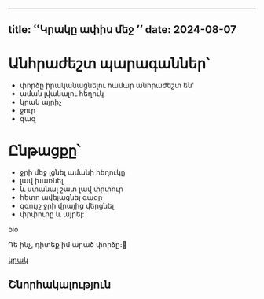 ---
title: ՙՙԿրակը ափիս մեջ ՚՚
date: 2024-08-07
----


# Անհրաժեշտ պարագաններ՝ 

- փորձը իրականացնելու համար անհրաժեշտ են'
-  աման լվանալու հեղուկ
- կրակ այրիչ
- ջուր
- գազ

# Ընթացքը՝ 



- ջրի մեջ լցնել ամանի հեղուկը
- լավ խառնել 
- և ստանալ շատ լավ փրփուր
- հետո ավելացնել գազը 
- զգույշ ջրի վրայից վերցնել
- փրփուրը և այրել:







bio

Դե ինչ, դիտեք իմ արած փորձը։🧡

[կրակ](https://youtu.be/bWQdCeHujnw?si=cSUdqqIYgkTwvhDVՙ)
 
## Շնորհակալություն 
